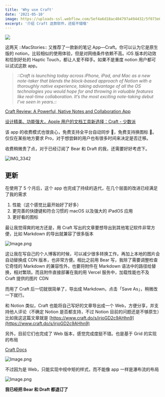 ```yaml
---
title: 'Why use Craft'
date: '2021-05-10'
image: https://uploads-ssl.webflow.com/5ef4a6d18ac404797a494432/5f073e097e1ba35c9c2c7971_Craft_og-image.png
excerpt: '介绍 Craft 这款软件，还挺不错哦'
---
```


![](https://uploads-ssl.webflow.com/5ef4a6d18ac404797a494432/5f073e097e1ba35c9c2c7971_Craft_og-image.png)

这两天 ::MacStories:: 又推荐了一款新的笔记 App—Craft。你可以认为它是原生版的 notion，比较相似的使用体验，但是对网络条件依赖不高。iOS 版本的动效和恰到好处的 Haptic Touch，都让人爱不释手。如果不是重度 notion 用户都可以试试这款 app。

> _::Craft is launching today across iPhone, iPad, and Mac as a new note-taker that blends the block-based approach of Notion with a thoroughly native experience, taking advantage of all the OS technologies you would hope for and throwing in valuable features like real-time collaboration. It’s the most exciting note-taking debut I’ve seen in years.::_

[Craft Review: A Powerful, Native Notes and Collaboration App](https://www.macstories.net/reviews/craft-review-a-powerful-native-notes-and-collaboration-app/)

[设计精美、功能强大，Apple 用户的文档工具新选择：Craft - 少数派](https://sspai.com/post/61784)

该 app 的收费模式也很良心，免费支持全平台自动同步 🥳，免费支持换图标 🤪。仅仅在某些地方要求 Pro，对于想尝鲜的用户也有很多时间来决定是否迁移。

收费稍微贵了点，对于已经订阅了 Bear 和 Draft 的我，还需要好好考虑下。

![IMG_3342](https://res.craft.do/user/full/dce9cd09-2842-d735-16b8-e0f864aa4503/doc/138B02CD-E836-4125-8ACB-B9346F03769C/BD52DC1B-F04A-47B0-A997-DB8DC53D6850_2)

## 更新

在使用了 5 个月后，这个 app 也完成了持续的迭代，在几个层面的改进已经满足了我的需求

1. 性能（这个感觉比最开始好了好多）
2. 更完善的快捷键和符合习惯的 macOS 以及强大的 iPadOS 应用
3. 更好看的图标

最让我觉得爽的地方还是，用 Craft 写出的文章要想导出到其他笔记软件非常方便，比如 Markdown 的导出就兼容了很多版本

![Image.png](https://res.craft.do/user/full/dce9cd09-2842-d735-16b8-e0f864aa4503/doc/138B02CD-E836-4125-8ACB-B9346F03769C/A6790AEB-AD39-4225-8F89-D477C59011FE_2/Image.png)

这让我在写自己的个人博客的时候，可以减少很多转换工作。再加上本地的图片会自动替换成 CDN 版本，也非常方便。相比之前用 Bear 写，我除了需要调整检查它奇怪的 Markdown 的兼容性外，也要将附件在 Markdown 语法中的路径给替换，相对繁琐。而且附件直接部署在我的用 Vercel 服务中，加载性能也不及 Craft 提供的图片 CDN

而用了 Craft 后一切就很简单了，导出成 Markdown，点击「Save As」，稍微改一下就行。

和 Notion 类似，Craft 也能将自己写好的文章导出成一个 Web，方便分享，并支持他人评论（不确定 Notion 是否都支持，不过 Notion 目前的问题还是不够原生）比如我这这篇文章就是 [https://www.craft.do/s/irjoGD2c9AHhn9](https://www.craft.do/s/irjoGD2c9AHhn9)

另外，目前它们也完成了 Web 版本，感觉完成度挺不错。也是基于 Grid 的实现的布局

[Craft Docs](https://docs.craft.do/)

![Image.png](https://res.craft.do/user/full/dce9cd09-2842-d735-16b8-e0f864aa4503/doc/138B02CD-E836-4125-8ACB-B9346F03769C/77595B5B-00AB-46B0-91B9-900AFB44504E_2/Image.png)

不过因为是 Web，只能实现中规中矩的样式，而不能像 app 一样是瀑布流的布局

![Image.png](https://res.craft.do/user/full/dce9cd09-2842-d735-16b8-e0f864aa4503/doc/138B02CD-E836-4125-8ACB-B9346F03769C/514E830B-1732-472B-A5AF-1A3009B07D6D_2/Image.png)

**我已经把 Bear 和 Draft 都退订了**
